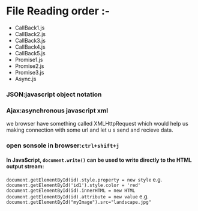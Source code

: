 # File Reading order :-
* CallBack1.js
* CallBack2.js
* CallBack3.js
* CallBack4.js
* CallBack5.js
* Promise1.js
* Promise2.js
* Promise3.js
* Async.js

### JSON:javascript object notation
### Ajax:asynchronous javascript xml
we browser have something called XMLHttpRequest which would help us making connection with some url and let u
s  send and recieve data.


### open sonsole in browser:```ctrl+shift+j```

#### In JavaScript, `document.write()` can be used to write directly to the HTML output stream:
`document.getElementById(id).style.property = new style` e.g. `document.getElementById('id1').style.color = 'red'`
`document.getElementById(id).innerHTML = new HTML`
`document.getElementById(id).attribute = new value` e.g. `document.getElementById("myImage").src="landscape.jpg"`
